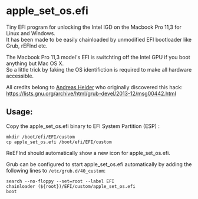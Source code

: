 # apple_set_os.efi
Tiny EFI program for unlocking the Intel IGD on the Macbook Pro 11,3 for Linux and Windows.  
It has been made to be easily chainloaded by unmodified EFI bootloader like Grub, rEFInd etc.

The Macbook Pro 11,3 model's EFI is switchting off the Intel GPU if you boot anything but Mac OS X.  
So a little trick by faking the OS identifiction is required to make all hardware accessible.

All credits belong to [Andreas Heider](https://github.com/ah-) who originally discovered this hack:  
https://lists.gnu.org/archive/html/grub-devel/2013-12/msg00442.html

## Usage:
Copy the apple_set_os.efi binary to EFI System Partition (ESP) :
```
mkdir /boot/efi/EFI/custom
cp apple_set_os.efi /boot/efi/EFI/custom
```
ReEFInd should automatically show a new icon for apple_set_os.efi.

Grub can be configured to start apple_set_os.efi automatically by adding the following lines to  ``/etc/grub.d/40_custom``:
```
search --no-floppy --set=root --label EFI
chainloader (${root})/EFI/custom/apple_set_os.efi
boot
```

